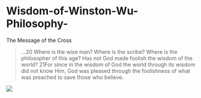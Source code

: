 # Wisdom-of-Winston-Wu-Philosophy-

The Message of the Cross

> …20 Where is the wise man? Where is the scribe? Where is the philosopher of this age?
> Has not God made foolish the wisdom of the world? 21For since in the wisdom of God the world through its wisdom did not know Him, God was pleased through the foolishness of what was preached to save those who believe.

![](https://image.slidesharecdn.com/comeandseepowerpoint-161101161613/95/come-see-john-13551-5-638.jpg?cb=1478017132)
